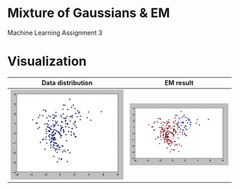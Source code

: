 # Mixture of Gaussians & EM
Machine Learning Assignment 3

# Visualization

| Data distribution             | EM result                       |
|:-----------------------------:|:-------------------------------:|
|![Data](./data/data_dist.png)  |![Result](./data/EM_result.png)  |
